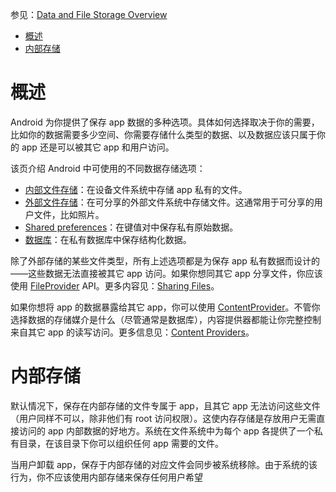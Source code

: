 参见：[Data and File Storage Overview](https://developer.android.com/guide/topics/data/data-storage.html)

- [概述](#%E6%A6%82%E8%BF%B0)
- [内部存储](#%E5%86%85%E9%83%A8%E5%AD%98%E5%82%A8)

# 概述

Android 为你提供了保存 app 数据的多种选项。具体如何选择取决于你的需要，比如你的数据需要多少空间、你需要存储什么类型的数据、以及数据应该只属于你的 app 还是可以被其它 app 和用户访问。

该页介绍 Android 中可使用的不同数据存储选项：

- [内部文件存储](https://developer.android.com/guide/topics/data/data-storage.html#filesInternal)：在设备文件系统中存储 app 私有的文件。
- [外部文件存储](https://developer.android.com/guide/topics/data/data-storage.html#filesExternal)：在可分享的外部文件系统中存储文件。这通常用于可分享的用户文件，比如照片。
- [Shared preferences](https://developer.android.com/guide/topics/data/data-storage.html#pref)：在键值对中保存私有原始数据。
- [数据库](https://developer.android.com/guide/topics/data/data-storage.html#db)：在私有数据库中保存结构化数据。

除了外部存储的某些文件类型，所有上述选项都是为保存 app 私有数据而设计的——这些数据无法直接被其它 app 访问。如果你想同其它 app 分享文件，你应该使用 [FileProvider](https://developer.android.com/reference/android/support/v4/content/FileProvider.html) API。更多内容见：[Sharing Files](https://developer.android.com/training/secure-file-sharing/index.html)。

如果你想将 app 的数据暴露给其它 app，你可以使用 [ContentProvider](https://developer.android.com/reference/android/content/ContentProvider.html)。不管你选择数据的存储媒介是什么（尽管通常是数据库），内容提供器都能让你完整控制来自其它 app 的读写访问。更多信息见：[Content Providers](https://developer.android.com/guide/topics/providers/content-providers.html)。

# 内部存储

默认情况下，保存在内部存储的文件专属于 app，且其它 app 无法访问这些文件（用户同样不可以，除非他们有 root 访问权限）。这使内存存储是存放用户无需直接访问的 app 内部数据的好地方。系统在文件系统中为每个 app 各提供了一个私有目录，在该目录下你可以组织任何 app 需要的文件。

当用户卸载 app，保存于内部存储的对应文件会同步被系统移除。由于系统的该行为，你不应该使用内部存储来保存任何用户希望